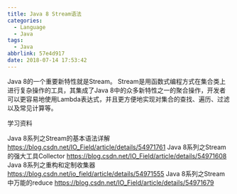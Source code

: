 ```yaml
---
title: Java 8 Stream语法
categories:
  - Language
  - Java
tags:
  - Java
abbrlink: 57e4d917
date: 2018-07-14 17:53:42
---
```


Java 8的一个重要新特性就是Stream。
Stream是用函数式编程方式在集合类上进行复杂操作的工具，其集成了Java 8中的众多新特性之一的聚合操作，开发者可以更容易地使用Lambda表达式，并且更方便地实现对集合的查找、遍历、过滤以及常见计算等。

<!-- more -->

学习资料

Java 8系列之Stream的基本语法详解 https://blog.csdn.net/IO_Field/article/details/54971761
Java 8系列之Stream的强大工具Collector https://blog.csdn.net/IO_Field/article/details/54971608
Java 8系列之重构和定制收集器 https://blog.csdn.net/io_field/article/details/54971555
Java 8系列之Stream中万能的reduce https://blog.csdn.net/IO_Field/article/details/54971679
